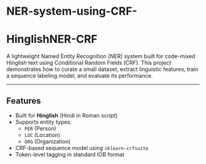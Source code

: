 # NER-system-using-CRF-

# HinglishNER-CRF

A lightweight Named Entity Recognition (NER) system built for code-mixed Hinglish text using Conditional Random Fields (CRF). This project demonstrates how to curate a small dataset, extract linguistic features, train a sequence labeling model, and evaluate its performance.

---

##  Features

- Built for **Hinglish** (Hindi in Roman script)
- Supports entity types:
  - `PER` (Person)
  - `LOC` (Location)
  - `ORG` (Organization)
- CRF-based sequence model using `sklearn-crfsuite`
- Token-level tagging in standard IOB format
